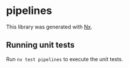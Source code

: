 # pipelines

This library was generated with [Nx](https://nx.dev).

## Running unit tests

Run `nx test pipelines` to execute the unit tests.
